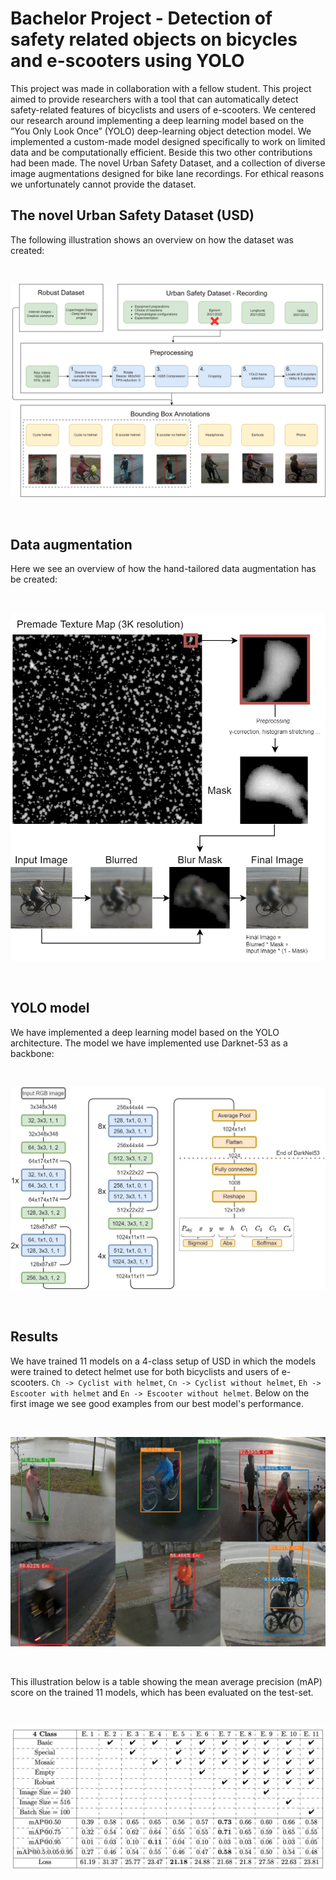 # Bachelor Project - Detection of safety related objects on bicycles and e-scooters using YOLO

This project was made in collaboration with a fellow student. This project aimed to provide researchers with a tool that can automatically detect
safety-related features of bicyclists and users of e-scooters. We centered our research around implementing a deep learning model based on the 
”You Only Look Once” (YOLO) deep-learning object detection model. We implemented a custom-made model designed specifically to work on limited data
and be computationally efficient. Beside this two other contributions had been made. The novel Urban Safety Dataset, and a collection of diverse image 
augmentations designed for bike lane recordings. For ethical reasons we unfortunately cannot provide the dataset.

## The novel Urban Safety Dataset (USD)

The following illustration shows an overview on how the dataset was created:

<br>
<p align="center"> <img src="./readme_img/data_overview.jpg" alt="Drawing"/> </p>
<br>

## Data augmentation

Here we see an overview of how the hand-tailored data augmentation has be created:

<br>
<p align="center"> <img src="./readme_img/augmentation_special_overview.jpg" alt="Drawing"/> </p>
<br>

## YOLO model

We have implemented a deep learning model based on the YOLO architecture. The model we have implemented use Darknet-53 as a backbone:

<br>
<p align="center"> <img src="./readme_img/methods_yolo_model_overview.jpg" alt="Drawing"/> </p>
<br>

## Results

We have trained 11 models on a 4-class setup of USD in which the models were trained to detect helmet use for both bicyclists and users of e-scooters.
`Ch -> Cyclist with helmet`, `Cn -> Cyclist without helmet`, `Eh -> Escooter with helmet` and `En -> Escooter without helmet`. Below on the first image we see good examples from our best model's performance.


<br>
<p align="center"> <img src="./readme_img/results_good.png" alt="Drawing"/> </p>
<br>

This illustration below is a table showing the mean average precision (mAP) score on the trained 11 models, which has been evaluated on the test-set.

<br>
<p align="center"> <img src="./readme_img/results.png" alt="Drawing"/> </p>
<br>








